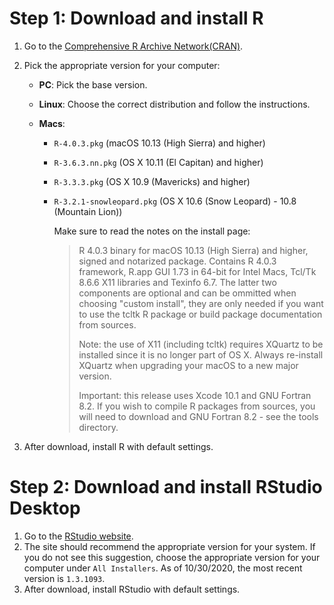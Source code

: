 # Step 1: Download and install R

1.  Go to the [Comprehensive R Archive Network(CRAN)](http://ftp.osuosl.org/pub/cran/).
2.  Pick the appropriate version for your computer:
    * **PC**: Pick the base version.
    * **Linux**: Choose the correct distribution and follow the instructions.
    * **Macs**:

      * `R-4.0.3.pkg` (macOS 10.13 (High Sierra) and higher)
      * `R-3.6.3.nn.pkg` (OS X 10.11 (El Capitan) and higher)
      * `R-3.3.3.pkg` (OS X 10.9 (Mavericks) and higher)
      * `R-3.2.1-snowleopard.pkg` (OS X 10.6 (Snow Leopard) - 10.8 (Mountain Lion))

        Make sure to read the notes on the install page:

        > R 4.0.3 binary for macOS 10.13 (High Sierra) and higher, signed and notarized package. Contains R 4.0.3 framework, R.app GUI 1.73 in 64-bit for Intel Macs, Tcl/Tk 8.6.6 X11 libraries and Texinfo 6.7. The latter two components are optional and can be ommitted when choosing "custom install", they are only needed if you want to use the tcltk R package or build package documentation from sources.
        >
        > Note: the use of X11 (including tcltk) requires XQuartz to be installed since it is no longer part of OS X. Always re-install XQuartz when upgrading your macOS to a new major version.
        >
        > Important: this release uses Xcode 10.1 and GNU Fortran 8.2. If you wish to compile R packages from sources, you will need to download and GNU Fortran 8.2 - see the tools directory.

3.	After download, install R with default settings.

# Step 2: Download and install RStudio Desktop

1.	Go to the [RStudio website](https://www.rstudio.com/products/rstudio/download/#download).
2.	The site should recommend the appropriate version for your system. If you do not see this suggestion, choose the appropriate version for your computer under `All Installers`. As of 10/30/2020, the most recent version is `1.3.1093`.
4.	After download, install RStudio with default settings.

